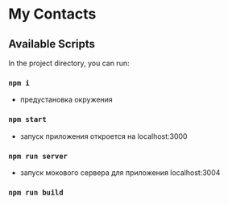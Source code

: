 # My Contacts

## Available Scripts

In the project directory, you can run:

### `npm i`
- предустановка окружения

### `npm start`
- запуск приложения откроется на localhost:3000

### `npm run server`
- запуск мокового сервера для приложения localhost:3004

### `npm run build`
